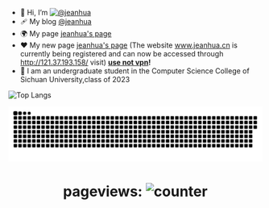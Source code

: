 - 👋 Hi, I’m [![@jeanhua](https://img.shields.io/badge/@jeanhua-8A2BE2)](https://github.com/jeanhua)
- 🩹 My blog [@jeanhua](https://www.cnblogs.com/jeanhua)
- 🌍 My page [jeanhua's page](https://jeanhua.github.io/home_page.github.io/)
- ❤️ My new page [jeanhua's page](www.jeanhua.cn) (The website www.jeanhua.cn is currently being registered and can now be accessed through http://121.37.193.158/ visit) **<u>use not vpn</u>!**
- 🏫 I am an undergraduate student in the Computer Science College of Sichuan University,class of 2023

![Top Langs](https://github-readme-stats.vercel.app/api/top-langs/?username=jeanhua&theme=radical&bg_color=30,e96443,904e95&title_color=fff&text_color=fff)

<p align="center">
 <img width="1000" src="assets/github-snake.svg" alt="snake"/>
</p>

<div align="center">

 # pageviews:  ![counter](https://counter.seku.su/cmoe?name=jeanhua&theme=mbs)

</div>